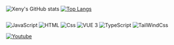 
<div style="display: inline-block">

![Xeny's GitHub stats](https://github-readme-stats.vercel.app/api?username=xenyens&show_icons=true&theme=synthwave)
[![Top Langs](https://github-readme-stats.vercel.app/api/top-langs/?username=xenyens&layout=compact&theme=synthwave)](https://github.com/anuraghazra/github-readme-stats)
</div>

<p>


  <img alt="JavaScript" src="https://img.shields.io/badge/JavaScript-F7DF1E?logo=javascript&logoColor=white&style=for-the-badge" />
  <img alt="HTML" src="https://img.shields.io/badge/HTML-E34F26?logo=html5&logoColor=white&style=for-the-badge" />
  <img alt="Css" src="https://img.shields.io/badge/CSS-1572B6?logo=css3&logoColor=white&style=for-the-badge" />  
  <img alt="VUE 3" src="https://img.shields.io/badge/Vue 3-4FC08D?logo=vuedotjs&logoColor=white&style=for-the-badge" />
  <img alt="TypeScript" src="https://img.shields.io/badge/TypeScript-3178C6?logo=typescript&logoColor=white&style=for-the-badge" />
  <img alt="TailWindCss" src="https://img.shields.io/badge/TypeScript-06B6D4?logo=tailwindcss&logoColor=white&style=for-the-badge" />
  

</p>


<a href="https://www.youtube.com/@xenyens" target="_blank">
  <img
    alt="Youtube"
    src="https://img.shields.io/badge/youtube-FF0000?logo=youtube&logoColor=white&style=for-the-badge"
  />
</a>
